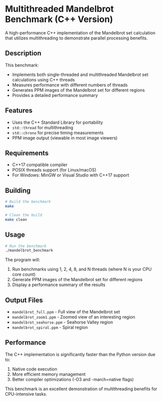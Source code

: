 # Multithreaded Mandelbrot Benchmark (C++ Version)

A high-performance C++ implementation of the Mandelbrot set calculation that utilizes multithreading to demonstrate parallel processing benefits.

## Description

This benchmark:

- Implements both single-threaded and multithreaded Mandelbrot set calculations using C++ threads
- Measures performance with different numbers of threads
- Generates PPM images of the Mandelbrot set for different regions
- Provides a detailed performance summary

## Features

- Uses the C++ Standard Library for portability
- `std::thread` for multithreading
- `std::chrono` for precise timing measurements
- PPM image output (viewable in most image viewers)

## Requirements

- C++17 compatible compiler
- POSIX threads support (for Linux/macOS)
- For Windows: MinGW or Visual Studio with C++17 support

## Building

```bash
# Build the benchmark
make

# Clean the build
make clean
```

## Usage

```bash
# Run the benchmark
./mandelbrot_benchmark
```

The program will:

1. Run benchmarks using 1, 2, 4, 8, and N threads (where N is your CPU core count)
2. Generate PPM images of the Mandelbrot set for different regions
3. Display a performance summary of the results

## Output Files

- `mandelbrot_full.ppm` - Full view of the Mandelbrot set
- `mandelbrot_zoom1.ppm` - Zoomed view of an interesting region
- `mandelbrot_seahorse.ppm` - Seahorse Valley region
- `mandelbrot_spiral.ppm` - Spiral region

## Performance

The C++ implementation is significantly faster than the Python version due to:

1. Native code execution
2. More efficient memory management
3. Better compiler optimizations (-O3 and -march=native flags)

This benchmark is an excellent demonstration of multithreading benefits for CPU-intensive tasks.

